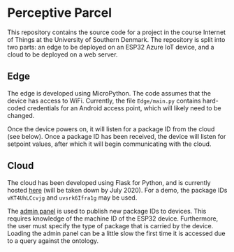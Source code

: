 # Perceptive Parcel
This repository contains the source code for a project in the course Internet of Things at the University of Southern Denmark. The repository is split into two parts: an edge to be deployed on an ESP32 Azure IoT device, and a cloud to be deployed on a web server.

## Edge
The edge is developed using MicroPython. The code assumes that the device has access to WiFi. Currently, the file `Edge/main.py` contains hard-coded credentials for an Android access point, which will likely need to be changed.

Once the device powers on, it will listen for a package ID from the cloud (see below). Once a package ID has been received, the device will listen for setpoint values, after which it will begin communicating with the cloud.

## Cloud
The cloud has been developed using Flask for Python, and is currently hosted [here](https://d4f5817e.eu.ngrok.io/ "Perceptive Parcel Track & Trace") (will be taken down by July 2020). For a demo, the package IDs `vKT4UhLCcvjg` and `uvsrk6Ifra1g` may be used.

The [admin panel](https://d4f5817e.eu.ngrok.io/admin "Perceptive Parcel Admin Panel") is used to publish new package IDs to devices. This requires knowledge of the machine ID of the ESP32 device. Furthermore, the user must specify the type of package that is carried by the device. Loading the admin panel can be a little slow the first time it is accessed due to a query against the ontology.
